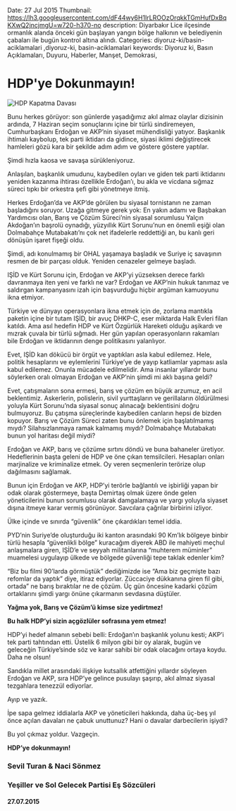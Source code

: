 Date: 27 Jul 2015
Thumbnail: https://lh3.googleusercontent.com/dF44wy6H1IrLROOzOrqkkTGmHufDxBqKXwQ2jncjmgU=w720-h370-no
description: Diyarbakır Lice ilçesinde ormanlık alanda önceki gün başlayan yangın bölge halkının ve belediyenin çabaları ile bugün kontrol altına alındı.
Categories: diyoruz-ki/basin-aciklamalari ,diyoruz-ki, basin-aciklamalari
keywords: Diyoruz ki, Basın Açıklamaları, Duyuru, Haberler, Manşet, Demokrasi,

# HDP'ye Dokunmayın!

![HDP Kapatma Davası](https://lh3.googleusercontent.com/dF44wy6H1IrLROOzOrqkkTGmHufDxBqKXwQ2jncjmgU=w720-h370-no)

Bunu herkes görüyor: son günlerde yaşadığımız akıl almaz olaylar dizisinin ardında, 7 Haziran seçim sonuçlarını içine bir türlü sindiremeyen, Cumhurbaşkanı Erdoğan ve AKP’nin siyaset mühendisliği yatıyor.
Başkanlık ihtimalı kaybolup, tek parti iktidarı da gidince, siyasi iklimi değiştirecek hamleleri gözü kara bir şekilde adım adım ve göstere göstere yaptılar. 

Şimdi hızla kaosa ve savaşa sürükleniyoruz.

Anlaşılan, başkanlık umudunu, kaybedilen oyları ve giden tek parti iktidarını yeniden kazanma ihtirası özellikle Erdoğan’ı, bu akla ve vicdana sığmaz süreci tıpkı bir orkestra şefi gibi yönetmeye itmiş.

Herkes Erdoğan’da ve AKP’de görülen bu siyasal tornistanın ne zaman başladığını soruyor. Uzağa gitmeye gerek yok: En yakın adamı ve Başbakan Yardımcısı olan, Barış ve Çözüm Süreci’nin siyasal sorumlusu Yalçın Akdoğan’ın başrolü oynadığı, yüzyıllık Kürt Sorunu’nun en önemli eşiği olan Dolmabahçe Mutabakatı’nı çok net ifadelerle reddettiği an, bu kanlı geri dönüşün işaret fişeği oldu. 

Şimdi, adı konulmamış bir OHAL yaşamaya başladık ve Suriye iç savaşının resmen de bir parçası olduk. Yeniden cenazeler gelmeye başladı.

IŞİD ve Kürt Sorunu için, Erdoğan ve AKP’yi yüzseksen derece farklı davranmaya iten yeni ve farklı ne var? Erdoğan ve AKP’nin hukuk tanımaz ve saldırgan kampanyasını izah için başvurduğu hiçbir argüman kamuoyunu ikna etmiyor. 

Türkiye ve dünyayı operasyonlara ikna etmek için de, zorlama mantıkla paketin içine bir tutam IŞİD, bir avuç DHKP-C, eser miktarda Halk Evleri filan katıldı. Ama asıl hedefin HDP ve Kürt Özgürlük Hareketi olduğu aşikardı ve mızrak çuvala bir türlü sığmadı. Her gün yapılan operasyonların rakamları bile Erdoğan ve iktidarının denge politikasını yalanlıyor.

Evet, IŞİD kan dökücü bir örgüt ve yaptıkları asla kabul edilemez. Hele, politik hesaplarını ve eylemlerini Türkiye’ye de yayıp katliamlar yapması asla kabul edilemez. Onunla mücadele edilmelidir. Ama insanlar yıllardır bunu söylerken oralı olmayan Erdoğan ve AKP’nin şimdi mi aklı başına geldi?

Evet, çatışmaların sona ermesi, barış ve çözüm en büyük arzumuz, en acil beklentimiz. Askerlerin, polislerin, sivil yurttaşların ve gerillaların öldürülmesi yoluyla Kürt Sorunu’nda siyasal sonuç alınacağı beklentisini doğru bulmuyoruz. Bu çatışma süreçlerinde kaybedilen canların hepsi de bizden kopuyor. Barış ve Çözüm Süreci zaten bunu önlemek için başlatılmamış mıydı? Silahsızlanmaya ramak kalmamış mıydı? Dolmabahçe Mutabakatı bunun yol haritası değil miydi? 

Erdoğan ve AKP, barış ve çözüme sırtını döndü ve buna bahaneler üretiyor. Hedeflerinin başta geleni de HDP ve öne çıkan temsilcileri. Hesapları onları marjinalize ve kriminalize etmek. Oy veren seçmenlerin terörize olup dağılmasını sağlamak.

Bunun için Erdoğan ve AKP, HDP’yi terörle bağlantılı ve işbirliği yapan bir odak olarak göstermeye, başta Demirtaş olmak üzere önde gelen yöneticilerini bunun sorumlusu olarak damgalamaya ve yargı yoluyla siyaset dışına itmeye karar vermiş görünüyor. Savcılara çağrılar birbirini izliyor.

Ülke içinde ve sınırda “güvenlik” öne çıkardıkları temel iddia.

PYD’nin Suriye’de oluşturduğu iki kanton arasındaki 90 Km’lık bölgeye binbir türlü hesapla “güvenlikli bölge” kuracağım diyerek ABD ile mahiyeti meçhul anlaşmalara giren, IŞİD’e ve seyyah militanlarına “muhterem müminler” muamelesi uygulayıp ülkede ve bölgede güvenliği tepe taklak edenler kim?

“Biz bu filmi 90’larda görmüştük” dediğimizde ise “Ama biz geçmişte bazı refomlar da yaptık” diye, itiraz ediyorlar. Züccaciye dükkanına giren fil gibi, ortada” ne barış bıraktılar ne de çözüm. Üç gün öncesine kadarki çözüm ortaklarını şimdi yargı önüne çıkarmanın sevdasına düştüler.

**Yağma yok, Barış ve Çözüm’ü kimse size yedirtmez!**

**Bu halk HDP’yi sizin açgözlüler sofrasına yem etmez!**

HDP’yi hedef almanın sebebi belli: Erdoğan’ın başkanlık yolunu kesti; AKP’i tek parti tahtından etti. Üstelik 6 milyon gibi bir oy alarak, bugün ve geleceğin Türkiye’sinde söz ve karar sahibi bir odak olacağını ortaya koydu. Daha ne olsun!

Sandıkla millet arasındaki ilişkiye kutsallık atfettiğini yıllardır söyleyen Erdoğan ve AKP, sıra HDP’ye gelince pusulayı şaşırıp, akıl almaz siyasal tezgahlara tenezzül ediyorlar. 

Ayıp ve yazık. 

İpe sapa gelmez iddialarla AKP ve yöneticileri hakkında, daha üç-beş yıl önce açılan davaları ne çabuk unuttunuz? Hani o davalar darbecilerin işiydi? 

Bu yol çıkmaz yoldur. Vazgeçin.

**HDP’ye dokunmayın!**



### Sevil Turan & Naci Sönmez
### Yeşiller ve Sol Gelecek Partisi Eş Sözcüleri
#### 27.07.2015
